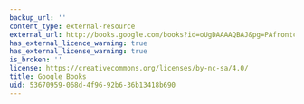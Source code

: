 ```yaml
---
backup_url: ''
content_type: external-resource
external_url: http://books.google.com/books?id=oUgDAAAAQBAJ&pg=PAfrontcover
has_external_licence_warning: true
has_external_license_warning: true
is_broken: ''
license: https://creativecommons.org/licenses/by-nc-sa/4.0/
title: Google Books
uid: 53670959-068d-4f96-92b6-36b13418b690
---
```

